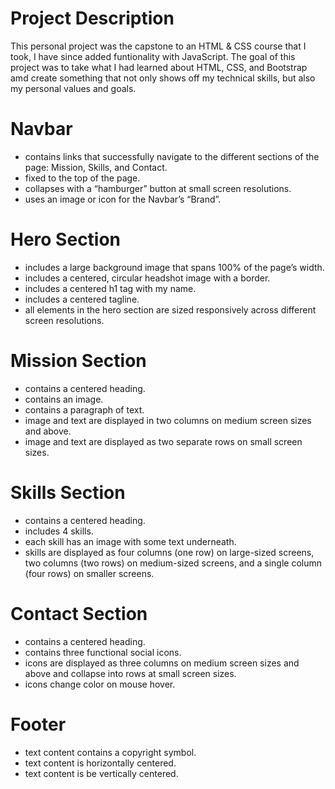 
# Project Description
  This personal project was the capstone to an HTML & CSS course that I took, I have since added 
  funtionality with JavaScript. The goal of this project was to take what I had learned about
  HTML, CSS, and Bootstrap amd create something that not only shows off my technical skills, but 
  also my personal values and goals. 

# Navbar
- contains links that successfully navigate to the different sections of the page: Mission, Skills, and Contact.
- fixed to the top of the page.
- collapses with a “hamburger” button at small screen resolutions. 
- uses an image or icon for the Navbar’s “Brand”.

# Hero Section
- includes a large background image that spans 100% of the page’s width. 
- includes a centered, circular headshot image with a border.
- includes a centered h1 tag with my name.
- includes a centered tagline.
- all elements in the hero section are sized responsively across different screen resolutions.  

# Mission Section
- contains a centered heading.
- contains an image.
- contains a paragraph of text.
- image and text are displayed in two columns on medium screen sizes and above.
- image and text are displayed as two separate rows on small screen sizes.

# Skills Section
- contains a centered heading. 
- includes 4 skills. 
- each skill has an image with some text underneath.
- skills are displayed as four columns (one row) on large-sized screens, two columns (two rows) on medium-sized screens, and a single column (four rows) on smaller screens.

# Contact Section
- contains a centered heading.
- contains three functional social icons.
- icons are displayed as three columns on medium screen sizes and above and collapse into rows at small screen sizes.  
- icons change color on mouse hover.

# Footer
- text content contains a copyright symbol.
- text content is horizontally centered.
- text content is be vertically centered.
